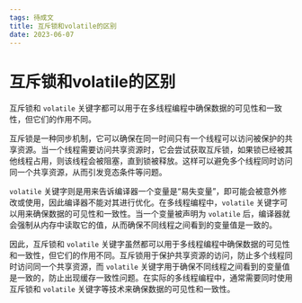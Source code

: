 ```yaml
---
tags: 待成文
title: 互斥锁和volatile的区别
date: 2023-06-07
---
```

# 互斥锁和volatile的区别

互斥锁和 `volatile` 关键字都可以用于在多线程编程中确保数据的可见性和一致性，但它们的作用不同。

互斥锁是一种同步机制，它可以确保在同一时间只有一个线程可以访问被保护的共享资源。当一个线程需要访问共享资源时，它会尝试获取互斥锁，如果锁已经被其他线程占用，则该线程会被阻塞，直到锁被释放。这样可以避免多个线程同时访问同一个共享资源，从而引发竞态条件等问题。

`volatile` 关键字则是用来告诉编译器一个变量是“易失变量”，即可能会被意外修改或使用，因此编译器不能对其进行优化。在多线程编程中，`volatile` 关键字可以用来确保数据的可见性和一致性。当一个变量被声明为 `volatile` 后，编译器就会强制从内存中读取它的值，从而确保不同线程之间看到的变量值是一致的。

因此，互斥锁和 `volatile` 关键字虽然都可以用于多线程编程中确保数据的可见性和一致性，但它们的作用不同。互斥锁用于保护共享资源的访问，防止多个线程同时访问同一个共享资源，而 `volatile` 关键字用于确保不同线程之间看到的变量值是一致的，防止出现缓存一致性问题。在实际的多线程编程中，通常需要同时使用互斥锁和 `volatile` 关键字等技术来确保数据的可见性和一致性。